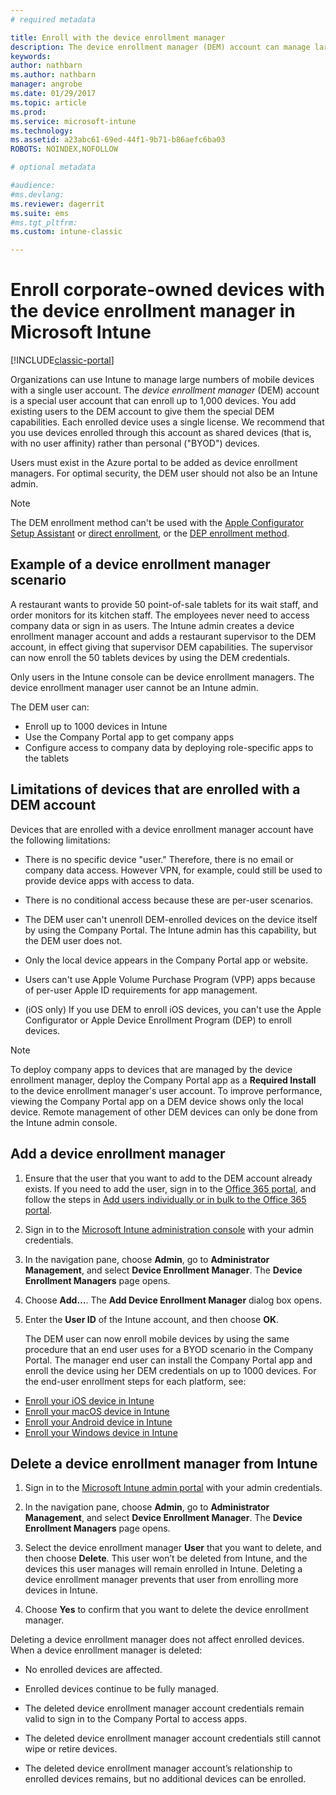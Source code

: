 ```yaml
---
# required metadata

title: Enroll with the device enrollment manager 
description: The device enrollment manager (DEM) account can manage large numbers of shared, corporate-owned mobile devices with a single user account.
keywords:
author: nathbarn
ms.author: nathbarn
manager: angrobe
ms.date: 01/29/2017
ms.topic: article
ms.prod:
ms.service: microsoft-intune
ms.technology:
ms.assetid: a23abc61-69ed-44f1-9b71-b86aefc6ba03
ROBOTS: NOINDEX,NOFOLLOW

# optional metadata

#audience:
#ms.devlang:
ms.reviewer: dagerrit
ms.suite: ems
#ms.tgt_pltfrm:
ms.custom: intune-classic

---
```



# Enroll corporate-owned devices with the device enrollment manager in Microsoft Intune

[!INCLUDE[classic-portal](../includes/classic-portal.md)]

Organizations can use Intune to manage large numbers of mobile devices with a single user account. The *device enrollment manager* (DEM) account is a special user account that can enroll up to 1,000 devices. You add existing users to the DEM account to give them the special DEM capabilities. Each enrolled device uses a single license. We recommend that you use devices enrolled through this account as shared devices (that is, with no user affinity) rather than personal ("BYOD") devices.  

Users must exist in the Azure portal to be added as device enrollment managers. For optimal security, the DEM user should not also be an Intune admin.

>[!NOTE]
>The DEM enrollment method can't be used with the [Apple Configurator Setup Assistant](ios-setup-assistant-enrollment-in-microsoft-intune.md) or [direct enrollment](ios-direct-enrollment-in-microsoft-intune.md), or the [DEP enrollment method](ios-device-enrollment-program-in-microsoft-intune.md).

## Example of a device enrollment manager scenario

A restaurant wants to provide 50 point-of-sale tablets for its wait staff, and order monitors for its kitchen staff. The employees never need to access company data or sign in as users. The Intune admin creates a device enrollment manager account and adds a restaurant supervisor to the DEM account, in effect giving that supervisor DEM capabilities. The supervisor can now enroll the 50 tablets devices by using the DEM credentials.

Only users in the Intune console can be device enrollment managers. The device enrollment manager user cannot be an Intune admin.

The DEM user can:

-   Enroll up to 1000 devices in Intune
-   Use the Company Portal app to get company apps
-   Configure access to company data by deploying role-specific apps to the tablets

## Limitations of devices that are enrolled with a DEM account

Devices that are enrolled with a device enrollment manager account have the following limitations:

  - There is no specific device "user." Therefore, there is no email or company data access. However VPN, for example, could still be used to provide device apps with access to data.

  - There is no conditional access because these are per-user scenarios.

  - The DEM user can't unenroll DEM-enrolled devices on the device itself by using the Company Portal. The Intune admin has this capability, but the DEM user does not.

  - Only the local device appears in the Company Portal app or website.

  - Users can't use Apple Volume Purchase Program (VPP) apps because of per-user Apple ID requirements for app management.

  - (iOS only) If you use DEM to enroll iOS devices, you can't use the Apple Configurator or Apple Device Enrollment Program (DEP) to enroll devices.

> [!NOTE]
> To deploy company apps to devices that are managed by the device enrollment manager, deploy the Company Portal app as a **Required Install** to the device enrollment manager's user account.
> To improve performance, viewing the Company Portal app on a DEM device shows only the local device. Remote management of other DEM devices can only be done from the Intune admin console.


## Add a device enrollment manager

1.  Ensure that the user that you want to add to the DEM account already exists. If you need to add the user, sign in to the [Office 365 portal](https://go.microsoft.com/fwlink/p/?LinkId=698854), and follow the steps in [Add users individually or in bulk to the Office 365 portal](https://support.office.com/article/Add-users-individually-or-in-bulk-to-Office-365-Admin-Help-1970f7d6-03b5-442f-b385-5880b9c256ec).

2.  Sign in to the [Microsoft Intune administration console](https://manage.microsoft.com) with your admin credentials.

3.  In the navigation pane, choose **Admin**, go to **Administrator Management**, and select **Device Enrollment Manager**. The **Device Enrollment Managers** page opens.

4.  Choose **Add…**. The **Add Device Enrollment Manager** dialog box opens.

5.  Enter the **User ID** of the Intune account, and then choose **OK**.

    The DEM user can now enroll mobile devices by using the same procedure that an end user uses for a BYOD scenario in the Company Portal. The manager end user can install the Company Portal app and enroll the device using her DEM credentials on up to 1000 devices. For the end-user enrollment steps for each platform, see:

  - [Enroll your iOS device in Intune](https://docs.microsoft.com/intune-user-help/enroll-your-device-in-intune-ios)
  - [Enroll your macOS device in Intune](https://docs.microsoft.com/intune-user-help/enroll-your-device-in-intune-macos)
  - [Enroll your Android device in Intune](https://docs.microsoft.com/intune-user-help/enroll-your-device-in-intune-android)
  - [Enroll your Windows device in Intune](https://docs.microsoft.com/intune-user-help/enroll-your-device-in-intune-windows)

## Delete a device enrollment manager from Intune

1.  Sign in to the [Microsoft Intune admin portal](https://manage.microsoft.com) with your admin credentials.

2.  In the navigation pane, choose **Admin**, go to **Administrator Management**, and select **Device Enrollment Manager**. The **Device Enrollment Managers** page opens.

3.  Select the device enrollment manager **User** that you want to delete, and then choose **Delete**. This user won’t be deleted from Intune, and the devices this user manages will remain enrolled in Intune. Deleting a device enrollment manager prevents that user from enrolling more devices in Intune.

4.  Choose **Yes** to confirm that you want to delete the device enrollment manager.

Deleting a device enrollment manager does not affect enrolled devices. When a device enrollment manager is deleted:

-   No enrolled devices are affected.

-   Enrolled devices continue to be fully managed.

-   The deleted device enrollment manager account credentials remain valid to sign in to the Company Portal to access apps.

-   The deleted device enrollment manager account credentials still cannot wipe or retire devices.

-   The deleted device enrollment manager account’s relationship to enrolled devices remains, but no additional devices can be enrolled.
